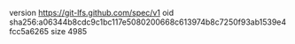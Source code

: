 version https://git-lfs.github.com/spec/v1
oid sha256:a06344b8cdc9c1bc117e5080200668c613974b8c7250f93ab1539e4fcc5a6265
size 4985
